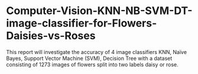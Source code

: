# Computer-Vision-KNN-NB-SVM-DT-image-classifier-for-Flowers-Daisies-vs-Roses
This report will investigate the accuracy of 4 image classifiers KNN, Naïve Bayes, Support Vector Machine (SVM), Decision Tree with a dataset consisting of 1273 images of flowers split into two labels daisy or rose. 
